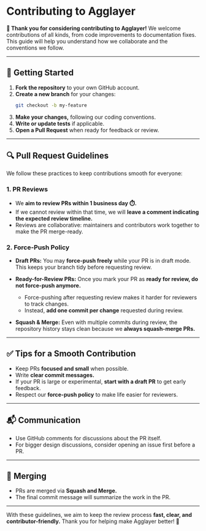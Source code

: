 # Contributing to Agglayer

**🎉 Thank you for considering contributing to Agglayer!**
We welcome contributions of all kinds, from code improvements to documentation fixes. This guide will help you understand how we collaborate and the conventions we follow.

-----

## 🚀 Getting Started

1. **Fork the repository** to your own GitHub account.
2. **Create a new branch** for your changes:
   ```bash
   git checkout -b my-feature
   ```
3. **Make your changes,** following our coding conventions.
4. **Write or update tests** if applicable.
5. **Open a Pull Request** when ready for feedback or review.

-----

## 🔍 Pull Request Guidelines

We follow these practices to keep contributions smooth for everyone:

### 1. PR Reviews

- We **aim to review PRs within 1 business day ⏱️.**
- If we cannot review within that time, we will **leave a comment indicating the expected review timeline.**
- Reviews are collaborative: maintainers and contributors work together to make the PR merge-ready.

### 2. Force-Push Policy

- **Draft PRs:**
  You may **force-push freely** while your PR is in draft mode.
  This keeps your branch tidy before requesting review.

- **Ready-for-Review PRs:**
  Once you mark your PR as **ready for review, do not force-push anymore.**
  - Force-pushing after requesting review makes it harder for reviewers to track changes.
  - Instead, **add one commit per change** requested during review.

- **Squash & Merge:**
  Even with multiple commits during review, the repository history stays clean because we **always squash-merge PRs.**

-----

## ✅ Tips for a Smooth Contribution

- Keep PRs **focused and small** when possible.
- Write **clear commit messages.**
- If your PR is large or experimental, **start with a draft PR** to get early feedback.
- Respect our **force-push policy** to make life easier for reviewers.

-----

## 📬 Communication

- Use GitHub comments for discussions about the PR itself.
- For bigger design discussions, consider opening an issue first before a PR.

-----

## 🏁 Merging

- PRs are merged via **Squash and Merge.**
- The final commit message will summarize the work in the PR.

-----

With these guidelines, we aim to keep the review process **fast, clear, and contributor-friendly.**
Thank you for helping make Agglayer better! 💜